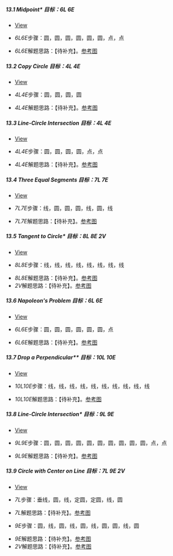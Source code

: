 ##### 13.1 Midpoint\* *目标：6L 6E*
- [View](images/level/c-midpoint.png) 
+ *6L6E*步骤：圆，圆，圆，圆，圆，圆，点，点
- *6L6E*解题思路：【待补充】。[参考图](solved/13.1.6L6E.png)


##### 13.2 Copy Circle *目标：4L 4E*
- [View](images/level/c-translate-circle.png) 
+ *4L4E*步骤：圆，圆，圆，圆
- *4L4E*解题思路：【待补充】。[参考图](solved/13.2.4L4E.png)


##### 13.3 Line-Circle Intersection *目标：4L 4E*
- [View](images/level/c-intersect-c-l.png) 
+ *4L4E*步骤：圆，圆，圆，圆，点，点
- *4L4E*解题思路：【待补充】。[参考图](solved/13.3.4L4E.png)


##### 13.4 Three Equal Segments *目标：7L 7E*
- [View](images/level/equal-segments3.png) 
+ *7L7E*步骤：线，圆，圆，圆，线，圆，线
- *7L7E*解题思路：【待补充】。[参考图](solved/13.4.7L7E.png)


##### 13.5 Tangent to Circle\* *目标：8L 8E 2V*
- [View](images/level/l-tangent.png) 
+ *8L8E*步骤：线，线，线，线，线，线，线，线
- *8L8E*解题思路：【待补充】。[参考图](solved/13.5.8L8E.png)
- *2V*解题思路：【待补充】。[参考图](solved/13.5.2V.png)


##### 13.6 Napoleon's Problem *目标：6L 6E*
- [View](images/level/napoleon.png) 
+ *6L6E*步骤：圆，圆，圆，圆，圆，圆，点
- *6L6E*解题思路：【待补充】。[参考图](solved/13.6.6L6E.png)


##### 13.7 Drop a Perpendicular\*\* *目标：10L 10E*
- [View](images/level/l-drop-perp2.png) 
+ *10L10E*步骤：线，线，线，线，线，线，线，线，线，线
- *10L10E*解题思路：【待补充】。[参考图](solved/13.7.10L10E.png)


##### 13.8 Line-Circle Intersection\* *目标：9L 9E*
- [View](images/level/c-intersect-x.png) 
+ *9L9E*步骤：圆，圆，圆，圆，圆，圆，圆，圆，圆，圆，点，点
- *9L9E*解题思路：【待补充】。[参考图](solved/13.8.9L9E.png)


##### 13.9 Circle with Center on Line *目标：7L 9E 2V*
- [View](images/level/circle-tangent-c-pw-center-l.png) 
+ *7L*步骤：垂线，圆，线，定圆，定圆，线，圆
- *7L*解题思路：【待补充】。[参考图](solved/13.9.7L.png)
+ *9E*步骤：圆，线，圆，线，圆，线，圆，圆，线，圆
- *9E*解题思路：【待补充】。[参考图](solved/13.9.9E.png)
- *2V*解题思路：【待补充】。[参考图](solved/13.9.2V.png)


